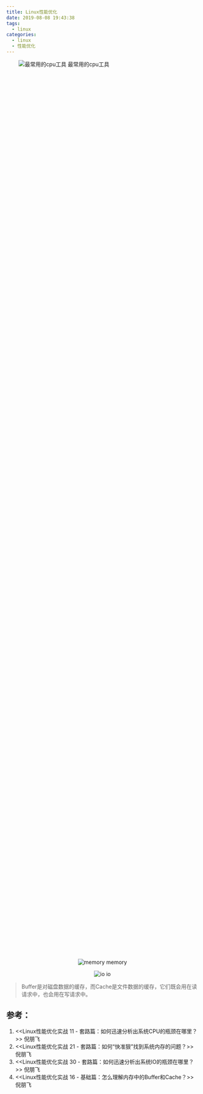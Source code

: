 ```yaml
---
title: Linux性能优化
date: 2019-08-08 19:43:38
tags:
  - linux
categories:
  - linux
  - 性能优化  
---
```


<p hidden></p>

<!-- more -->

<div style="width:60%; height:60%; text-align: center;">

![最常用的cpu工具](https://user-images.githubusercontent.com/5608425/65083664-b6d52d00-d9db-11e9-918c-2a99c5708189.jpg)
最常用的cpu工具
</div>

<div style="text-align: center;">
	
![memory](https://user-images.githubusercontent.com/5608425/65083667-b76dc380-d9db-11e9-8e74-3e80c8692fa8.jpg)
memory


![io](https://user-images.githubusercontent.com/5608425/65083666-b6d52d00-d9db-11e9-9b57-e6a9f74235be.JPG)
io
</div>


> Buffer是对磁盘数据的缓存，而Cache是文件数据的缓存，它们既会用在读请求中，也会用在写请求中。

## 参考：

1. <<Linux性能优化实战  11 - 套路篇：如何迅速分析出系统CPU的瓶颈在哪里？>> 倪朋飞
2. <<Linux性能优化实战  21 - 套路篇：如何“快准狠”找到系统内存的问题？>> 倪朋飞
3. <<Linux性能优化实战  30 - 套路篇：如何迅速分析出系统IO的瓶颈在哪里？>> 倪朋飞
4. <<Linux性能优化实战  16 - 基础篇：怎么理解内存中的Buffer和Cache？>> 倪朋飞

